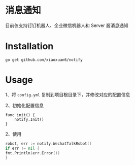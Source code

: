 # 消息通知

目前仅支持钉钉机器人、企业微信机器人和 Server 酱消息通知

# Installation

    go get github.com/xiaoxuan6/notify

# Usage

1、将 `config.yml` 复制到项目根目录下，并修改对应的配置信息

2、初始化配置信息

```bigquery
func init() {
    notify.Init()
}
```

2、使用

```go
robot, err := notify.WechatTalkRobot()
if err != nil {
fmt.Println(err.Error())
}
```
